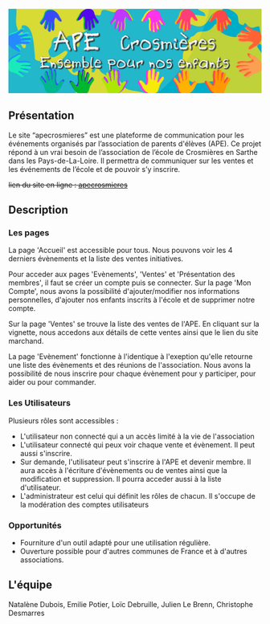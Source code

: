 ![APE - Accueil](banniere%20ape.jpg)

## Présentation
Le site “apecrosmieres” est une plateforme de communication pour les événements organisés par l’association de parents d'élèves (APE).
Ce projet répond à un vrai besoin de l’association de l’école de Crosmières en Sarthe dans les Pays-de-La-Loire.
Il permettra de communiquer sur les ventes et les événements de l’école et de pouvoir s’y inscrire.

~~lien du site en ligne : [apecrosmieres]()~~

## Description

### Les pages

La page 'Accueil' est accessible pour tous. Nous pouvons voir les 4 derniers évènements et la liste des ventes initiatives.

Pour acceder aux pages 'Evènements', 'Ventes' et 'Présentation des membres', il faut se créer un compte puis se connecter. 
Sur la page 'Mon Compte', nous avons la possibilité d'ajouter/modifier nos informations personnelles, d'ajouter nos enfants inscrits à l'école et de supprimer notre compte.

Sur la page 'Ventes' se trouve la liste des ventes de l'APE. En cliquant sur la vignette, nous accedons aux détails de cette ventes ainsi que le lien du site marchand.

La page 'Evènement' fonctionne à l'identique à l'exeption qu'elle retourne une liste des évènements et des réunions de l'association.
Nous avons la possibilité de nous inscrire pour chaque évènement pour y participer, pour aider ou pour commander.


### Les Utilisateurs

Plusieurs rôles sont accessibles :

- L'utilisateur non connecté qui a un accès limité à la vie de
  l'association
- L'utilisateur connecté qui peux voir chaque vente et évènement. Il
  peut aussi s'inscrire.
- Sur demande, l'utilisateur peut s'inscrire à l'APE et devenir membre.
  Il aura accès à l'écriture d'évènements ou de ventes ainsi que la modification et suppression. Il pourra acceder aussi à la liste d'utilisateur.
- L'administrateur est celui qui définit les rôles de chacun. Il
  s'occupe de la modération des comptes utilisateurs


### Opportunités

- Fourniture d'un outil adapté pour une utilisation régulière.
- Ouverture possible pour d'autres communes de France et à d'autres associations.


## L'équipe

Natalène Dubois, 
Emilie Potier,
Loïc Debruille, 
Julien Le Brenn, 
Christophe Desmarres